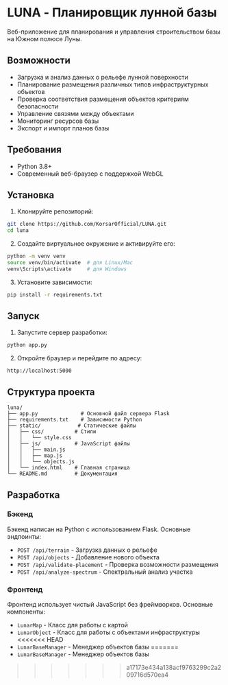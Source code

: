 # LUNA - Планировщик лунной базы

Веб-приложение для планирования и управления строительством базы на Южном полюсе Луны.

## Возможности

- Загрузка и анализ данных о рельефе лунной поверхности
- Планирование размещения различных типов инфраструктурных объектов
- Проверка соответствия размещения объектов критериям безопасности
- Управление связями между объектами
- Мониторинг ресурсов базы
- Экспорт и импорт планов базы

## Требования

- Python 3.8+
- Современный веб-браузер с поддержкой WebGL

## Установка

1. Клонируйте репозиторий:
```bash
git clone https://github.com/KorsarOfficial/LUNA.git
cd luna
```

2. Создайте виртуальное окружение и активируйте его:
```bash
python -m venv venv
source venv/bin/activate  # для Linux/Mac
venv\Scripts\activate     # для Windows
```

3. Установите зависимости:
```bash
pip install -r requirements.txt
```

## Запуск

1. Запустите сервер разработки:
```bash
python app.py
```

2. Откройте браузер и перейдите по адресу:
```
http://localhost:5000
```

## Структура проекта

```
luna/
├── app.py              # Основной файл сервера Flask
├── requirements.txt    # Зависимости Python
├── static/            # Статические файлы
│   ├── css/          # Стили
│   │   └── style.css
│   ├── js/           # JavaScript файлы
│   │   ├── main.js
│   │   ├── map.js
│   │   └── objects.js
│   └── index.html    # Главная страница
└── README.md         # Документация
```

## Разработка

### Бэкенд

Бэкенд написан на Python с использованием Flask. Основные эндпоинты:

- `POST /api/terrain` - Загрузка данных о рельефе
- `POST /api/objects` - Добавление нового объекта
- `POST /api/validate-placement` - Проверка возможности размещения
- `POST /api/analyze-spectrum` - Спектральный анализ участка

### Фронтенд

Фронтенд использует чистый JavaScript без фреймворков. Основные компоненты:

- `LunarMap` - Класс для работы с картой
- `LunarObject` - Класс для работы с объектами инфраструктуры
<<<<<<< HEAD
- `LunarBaseManager` - Менеджер объектов базы
=======
- `LunarBaseManager` - Менеджер объектов базы
>>>>>>> a17173e434a138acf9763299c2a209716d570ea4
